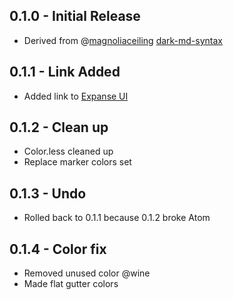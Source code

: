 ## 0.1.0 - Initial Release
* Derived from @[magnoliaceiling](https://github.com/magnoliaceiling) [dark-md-syntax](https://github.com/magnoliaceiling/dark-md-syntax)

## 0.1.1 - Link Added
* Added link to [Expanse UI](https://atom.io/themes/expanse-ui)

## 0.1.2 - Clean up
* Color.less cleaned up
* Replace marker colors set

## 0.1.3 - Undo
* Rolled back to 0.1.1 because 0.1.2 broke Atom

## 0.1.4 - Color fix
* Removed unused color @wine
* Made flat gutter colors
